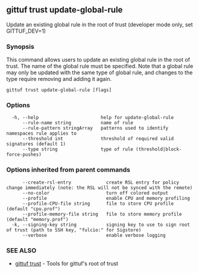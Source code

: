 ## gittuf trust update-global-rule

Update an existing global rule in the root of trust (developer mode only, set GITTUF_DEV=1)

### Synopsis

This command allows users to update an existing global rule in the root of trust. The name of the global rule must be specified. Note that a global rule may only be updated with the same type of global rule, and changes to the type require removing and adding it again.

```
gittuf trust update-global-rule [flags]
```

### Options

```
  -h, --help                       help for update-global-rule
      --rule-name string           name of rule
      --rule-pattern stringArray   patterns used to identify namespaces rule applies to
      --threshold int              threshold of required valid signatures (default 1)
      --type string                type of rule (threshold|block-force-pushes)
```

### Options inherited from parent commands

```
      --create-rsl-entry             create RSL entry for policy change immediately (note: the RSL will not be synced with the remote)
      --no-color                     turn off colored output
      --profile                      enable CPU and memory profiling
      --profile-CPU-file string      file to store CPU profile (default "cpu.prof")
      --profile-memory-file string   file to store memory profile (default "memory.prof")
  -k, --signing-key string           signing key to use to sign root of trust (path to SSH key, "fulcio:" for Sigstore)
      --verbose                      enable verbose logging
```

### SEE ALSO

* [gittuf trust](gittuf_trust.md)	 - Tools for gittuf's root of trust

